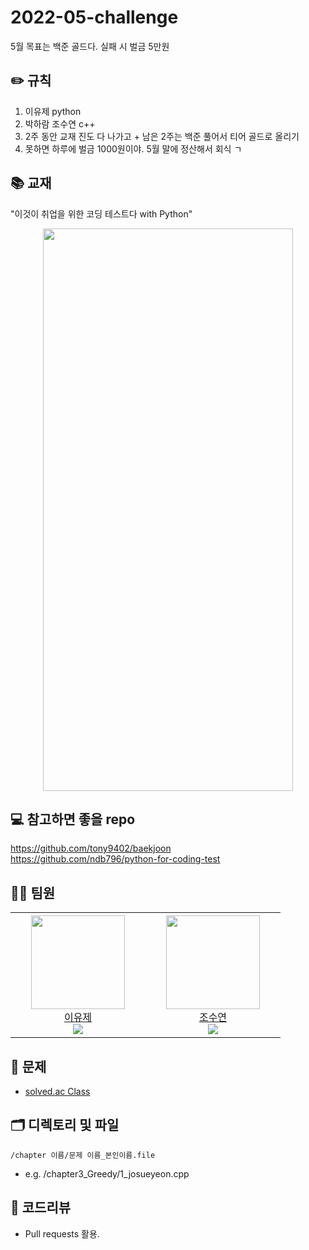 # 2022-05-challenge
5월 목표는 백준 골드다. 실패 시 벌금 5만원

## ✏️ 규칙
1. 이유제 python
2. 박하람 조수연 c++
3. 2주 동안 교재 진도 다 나가고 + 남은 2주는 백준 풀어서 티어 골드로 올리기
4. 못하면 하루에 벌금 1000원이야. 5월 말에 정산해서 회식 ㄱ

## 📚 교재
"이것이 취업을 위한 코딩 테스트다 with Python"

<p align="center">
  <img src="https://user-images.githubusercontent.com/63590121/164978982-262a27bb-0b80-4a60-acb6-e877da1743fb.PNG" width="400" height="900">
  </p>

## 💻 참고하면 좋을 repo
https://github.com/tony9402/baekjoon<br>
https://github.com/ndb796/python-for-coding-test

## 👨‍💻 팀원
<table>
<tr height="200px">
        <td align="center" width="200px">
            <a href="https://github.com/dbwp031"><img height="150px" width="150px" src="https://avatars.githubusercontent.com/u/65337423?v=4"/></a>
            <br />
            <a href="https://github.com/dbwp031">이유제</a>
			<br />
           <img src="http://mazassumnida.wtf/api/mini/generate_badge?boj=dbwp031" />
        </td>
        <td align="center" width="200px">
            <a href="https://github.com/josushell"><img height="150px" width="150px" src="https://avatars.githubusercontent.com/u/63590121?v=4"/></a>
            <br />
            <a href="https://github.com/josushell">조수연</a>
			<br />
           <img src="http://mazassumnida.wtf/api/mini/generate_badge?boj=yoy07030" />
        </td>
    </tr>
  </table>


## 🔐 문제
* [solved.ac Class](https://solved.ac/class)

## 🗂 디렉토리 및 파일
`/chapter 이름/문제 이름_본인이름.file`
* e.g. /chapter3_Greedy/1_josueyeon.cpp

## 📝 코드리뷰
* Pull requests 활용.

